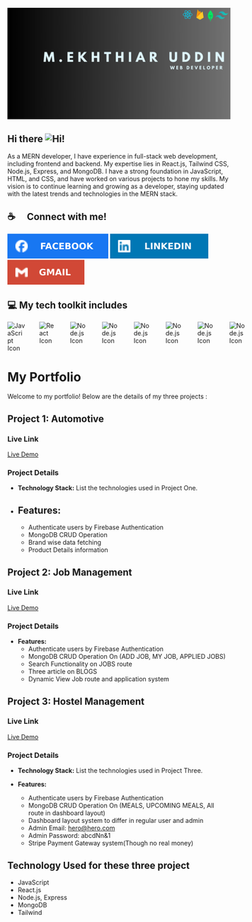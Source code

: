 

![Banner !](/assets/M.ekhthiar%20uddin.jpg "banner")

## Hi there <img src="https://raw.githubusercontent.com/learnwithsumit/learnwithsumit/main/assets/hello.gif" alt="Hi!" width="30"/>

As a MERN developer, I have experience in full-stack web development, including frontend and backend. My expertise lies in React.js, Tailwind CSS, Node.js, Express, and MongoDB. I have a strong foundation in JavaScript, HTML, and CSS, and have worked on various projects to hone my skills. My vision is to continue learning and growing as a developer, staying updated with the latest trends and technologies in the MERN stack.

## ☕  Connect with me! </br>

[![Facebook Icon](/assets/facebook.svg "facebook icon with link")](https://www.facebook.com/ektiar.niloy)
[![Linkedin Icon](/assets/linkedin.svg "linkedin icon with link")](https://www.linkedin.com/in/m-ekhthiar-uddin-a5bb79229/)
[![Gmail Icon](/assets/gmail.svg "Gmail Icon")](mailto:ektiaruddinniloy859@gmail.com)

## 💻 My tech toolkit includes </br>
<div style="display: flex;  gap: 32px;">
    <img src="https://user-images.githubusercontent.com/25181517/117447155-6a868a00-af3d-11eb-9cfe-245df15c9f3f.png" alt="JavaScript Icon" width="40"/>
    <img src="https://user-images.githubusercontent.com/25181517/183897015-94a058a6-b86e-4e42-a37f-bf92061753e5.png" alt="React Icon" width="40"/>
    <img src="https://user-images.githubusercontent.com/25181517/183568594-85e280a7-0d7e-4d1a-9028-c8c2209e073c.png" alt="Node.js Icon" width="40"/>
    <img src="https://user-images.githubusercontent.com/25181517/183859966-a3462d8d-1bc7-4880-b353-e2cbed900ed6.png" alt="Node.js Icon" width="40"/>
    <img src="https://user-images.githubusercontent.com/25181517/182884177-d48a8579-2cd0-447a-b9a6-ffc7cb02560e.png" alt="Node.js Icon" width="40"/>
    <img src="https://user-images.githubusercontent.com/25181517/202896760-337261ed-ee92-4979-84c4-d4b829c7355d.png" alt="Node.js Icon" width="40"/>
    <img src="https://user-images.githubusercontent.com/25181517/192108891-d86b6220-e232-423a-bf5f-90903e6887c3.png" alt="Node.js Icon" width="40"/>
    <img src="https://user-images.githubusercontent.com/25181517/189716855-2c69ca7a-5149-4647-936d-780610911353.png" alt="Node.js Icon" width="40"/>
</div>


# My Portfolio

Welcome to my portfolio! Below are the details of my three projects :

## Project 1: Automotive 

### Live Link

[Live Demo](https://automotive-636cc.web.app/)

### Project Details

- **Technology Stack:** List the technologies used in Project One.
- **Features:**
  -
  - Authenticate users by Firebase Authentication
  - MongoDB CRUD Operation 
  - Brand wise data fetching 
  - Product Details information 

## Project 2: Job Management

### Live Link

[Live Demo](https://job-management-58f60.web.app/)

### Project Details

- **Features:**
  - Authenticate users by Firebase Authentication
  - MongoDB CRUD Operation On (ADD JOB, MY JOB, APPLIED JOBS)
  - Search Functionality on JOBS route 
  - Three article on BLOGS 
  - Dynamic View Job route and application system 

## Project 3: Hostel Management

### Live Link

[Live Demo](https://hostel-management-8210c.web.app/)

### Project Details

- **Technology Stack:** List the technologies used in Project Three.

- **Features:**
  - Authenticate users by Firebase Authentication
  - MongoDB CRUD Operation On (MEALS, UPCOMING MEALS, All route in dashboard layout)
  - Dashboard layout system to differ in regular user and admin
  - Admin Email: hero@hero.com
  - Admin Password: abcdNn&1 
  - Stripe Payment Gateway system(Though no real money)

## Technology Used for these three project
- JavaScript
- React.js
- Node.js, Express
- MongoDB
- Tailwind 




<!--
**Niloy11111/Niloy11111** is a ✨ _special_ ✨ repository because its `README.md` (this file) appears on your GitHub profile.

Here are some ideas to get you started:

- 🔭 I’m currently working on ...
- 🌱 I’m currently learning ...
- 👯 I’m looking to collaborate on ...
- 🤔 I’m looking for help with ...
- 💬 Ask me about ...
- 📫 How to reach me: ...
- 😄 Pronouns: ...
- ⚡ Fun fact: ...
-->
